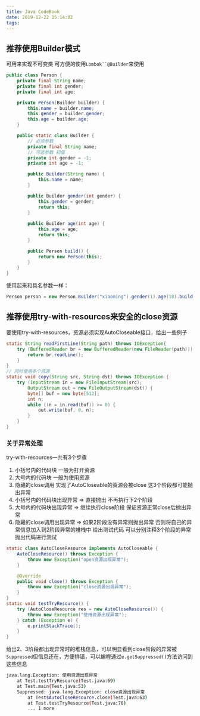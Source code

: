 ```yaml
---
title: Java CodeBook
date: 2019-12-22 15:14:02
tags:
---
```


## 推荐使用Builder模式
可用来实现不可变类 可方便的使用`Lombok``@Builder`来使用

```java
public class Person {
    private final String name;
    private final int gender;
    private final int age;

    private Person(Builder builder) {
        this.name = builder.name;
        this.gender = builder.gender;
        this.age = builder.age;
    }

    public static class Builder {
        // 必须参数
        private final String name;
        // 可选参数 初值
        private int gender = -1;
        private int age = -1;

        public Builder(String name) {
            this.name = name;
        }

        public Builder gender(int gender) {
            this.gender = gender;
            return this;
        }
        
        public Builder age(int age) {
            this.age = age;
            return this;
        }

        public Person build() {
            return new Person(this);
        }
    }
}
```
使用起来和具名参数一样：
```java
Person person = new Person.Builder("xiaoming").gender(1).age(18).build();
```

## 推荐使用try-with-resources来安全的close资源
要使用try-with-resources，资源必须实现AutoCloseable接口，给出一些例子

```java
static String readFirstLine(String path) throws IOException{
    try (BufferedReader br = new BufferedReader(new FileReader(path))) {
        return br.readLine();
    }
}
// 同时使用多个资源
static void copy(String src, String dst) throws IOException {
    try (InputStream in = new FileInputStream(src);
        OutputStream out = new FileOutputStream(dst)) {
        byte[] buf = new byte[512];
        int n;
        while ((n = in.read(buf)) >= 0) {
            out.write(buf, 0, n);
        }
    }
}
```

### 关于异常处理
try-with-resources一共有3个步骤
1. 小括号内的代码块 一般为打开资源 
2. 大号内的代码块 一般为使用资源
3. 隐藏的close调用 实现了AutoCloseable的资源会被close
这3个阶段都可能抛出异常  
1. 小括号内的代码块出现异常 => 直接抛出 不再执行下2个阶段 
2. 大号内的代码块出现异常 => 继续执行close阶段 保证资源正常close后抛出异常 
3. 隐藏的close调用出现异常 => 如果2阶段没有异常则抛出异常 否则将自己的异常信息加入到2阶段异常的堆栈中 
给出测试代码 可以分别注释3个阶段的异常抛出代码进行测试
```java
static class AutoCloseResource implements AutoCloseable {
    AutoCloseResource() throws Exception {
        throw new Exception("open资源出现异常");
    }

    @Override
    public void close() throws Exception {
        throw new Exception("close资源出现异常");
    }
}
static void testTryResource() {
    try (AutoCloseResource res = new AutoCloseResource()) {
        throw new Exception("使用资源出现异常");
    } catch (Exception e) {
        e.printStackTrace();
    }
}
```
给出2、3阶段都出现异常时的堆栈信息，可以明显看到close阶段的异常被`Suppressed`但信息还在，方便排错，可以编程通过`e.getSuppressed()`方法访问到这些信息
```bash
java.lang.Exception: 使用资源出现异常
	at Test.testTryResource(Test.java:69)
	at Test.main(Test.java:53)
	Suppressed: java.lang.Exception: close资源出现异常
		at Test$AutoCloseResource.close(Test.java:63)
		at Test.testTryResource(Test.java:70)
		... 1 more
```








